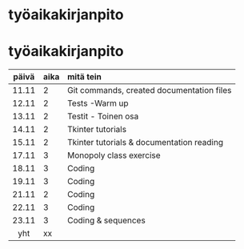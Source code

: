 # työaikakirjanpito

# työaikakirjanpito

| päivä | aika | mitä tein  |
| :----:|:-----| :-----|
| 11.11 | 2    | Git commands, created documentation files |
| 12.11 | 2    | Tests -Warm up |
| 13.11 | 2    | Testit - Toinen osa|
| 14.11 | 2    | Tkinter tutorials |
| 15.11 | 2    | Tkinter tutorials & documentation reading |
| 17.11 | 3    | Monopoly class exercise |
| 18.11 | 3    | Coding |
| 19.11 | 3    | Coding |
| 21.11 | 2    | Coding |
| 22.11 | 3    | Coding |
| 23.11 | 3    | Coding & sequences |
| yht   | xx   | | 
